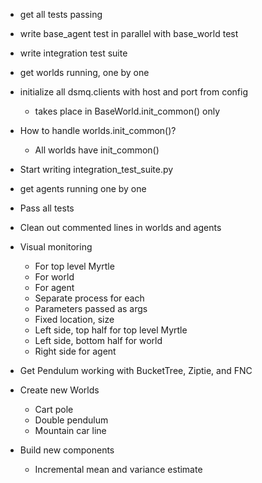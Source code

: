- get all tests passing
- write base_agent test in parallel with base_world test

- write integration test suite


- get worlds running, one by one
- initialize all dsmq.clients with host and port from config
    - takes place in BaseWorld.init_common() only
- How to handle worlds.init_common()?
    - All worlds have init_common()

- Start writing integration_test_suite.py

- get agents running one by one

- Pass all tests
- Clean out commented lines in worlds and agents

- Visual monitoring
  - For top level Myrtle
  - For world
  - For agent
  - Separate process for each
  - Parameters passed as args
  - Fixed location, size
  - Left side, top half for top level Myrtle
  - Left side, bottom half for world
  - Right side for agent

- Get Pendulum working with BucketTree, Ziptie, and FNC

- Create new Worlds
  - Cart pole
  - Double pendulum
  - Mountain car line

- Build new components
  - Incremental mean and variance estimate
